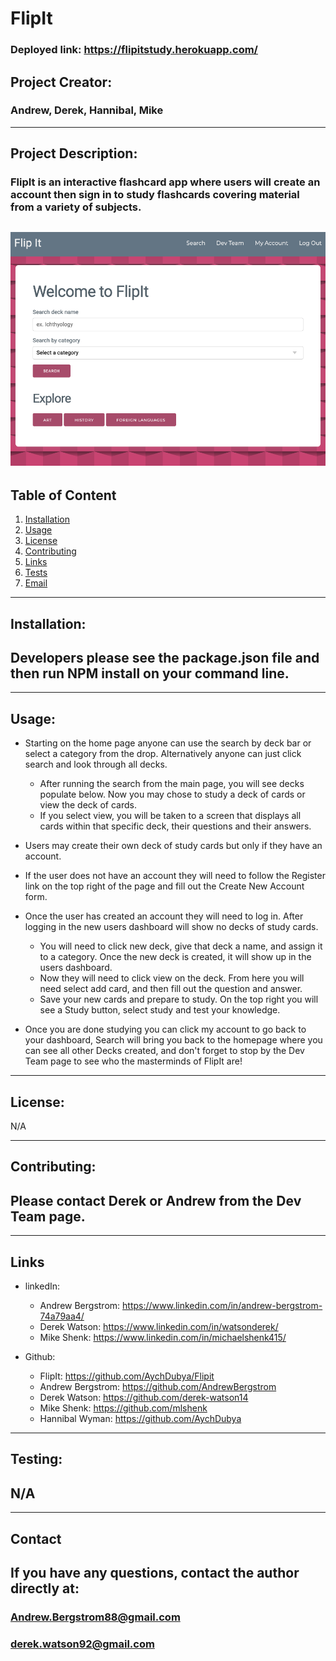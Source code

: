   # FlipIt
### Deployed link: https://flipitstudy.herokuapp.com/
  ## Project Creator: 
  ### Andrew, Derek, Hannibal, Mike
---
  
  ## Project Description:
  ### FlipIt is an interactive flashcard app where users will create an account then sign in to study flashcards covering material from a variety of subjects.

  ![](public/assets/images/flipit.jpg)
---
 
  ## Table of Content
  1. [Installation](#Installation)
  2. [Usage](#Usage)
  3. [License](#License)
  4. [Contributing](#Contributing)
  5. [Links](#Links)
  6. [Tests](#Testing)
  7. [Email](#Contact)
  
  ---

  ## Installation:
  ## Developers please see the package.json file and then run NPM install on your command line.

  ---      

  ## Usage:

  * Starting on the home page anyone can use the search by deck bar or select a category from the drop. Alternatively anyone can just click search and look through all decks.
    * After running the search from the main page, you will see decks populate below. Now you may chose to study a deck of cards or view the deck of cards. 
    * If you select view, you will be taken to a screen that displays all cards within that specific deck, their questions and their answers. 
  
  * Users may create their own deck of study cards but only if they have an account. 
  * If the user does not have an account they will need to follow the Register link on the top right of the page and fill out the Create New Account form. 
  * Once the user has created an account they will need to log in. After logging in the new users dashboard will show no decks of study cards. 
    * You will need to click new deck, give that deck a name, and assign it to a category. Once the new deck is created, it will show up in the users dashboard. 
    * Now they will need to click view on the deck. From here you will need select add card, and then fill out the question and answer. 
    * Save your new cards and prepare to study. On the top right you will see a Study button, select study and test your knowledge. 
  * Once you are done studying you can click my account to go back to your dashboard, Search will bring you back to the homepage where you can see all other Decks created, and don't forget to stop by the Dev Team page to see who the masterminds of FlipIt are!

  ---
  ## License:
 N/A
 
 ---

 ## Contributing:
 ## Please contact Derek or Andrew from the Dev Team page.
---

 ## Links

  * linkedIn: 
    * Andrew Bergstrom: https://www.linkedin.com/in/andrew-bergstrom-74a79aa4/ 
    * Derek Watson: https://www.linkedin.com/in/watsonderek/ 
    * Mike Shenk: https://www.linkedin.com/in/michaelshenk415/ 

        
  * Github:
    * FlipIt: https://github.com/AychDubya/Flipit
    * Andrew Bergstrom: https://github.com/AndrewBergstrom 
    * Derek Watson: https://github.com/derek-watson14 
    * Mike Shenk: https://github.com/mlshenk 
    * Hannibal Wyman: https://github.com/AychDubya  


  ---

  ## Testing:
  ## N/A

  ---

  ## Contact
 
  ## If you have any questions, contact the author directly at: 
  ### Andrew.Bergstrom88@gmail.com 
  ### derek.watson92@gmail.com
  



